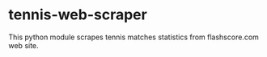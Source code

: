 # tennis-web-scraper
This python module scrapes tennis matches statistics from flashscore.com web site.
